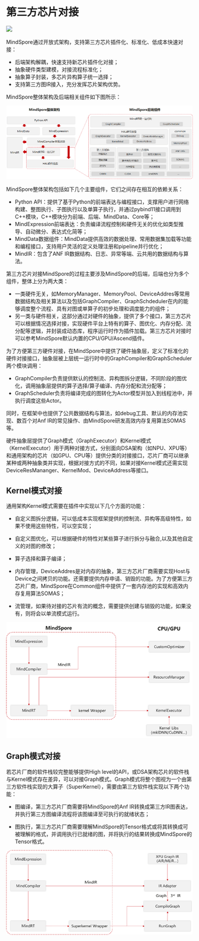 # 第三方芯片对接

<a href="https://gitee.com/mindspore/docs/blob/r2.0/docs/mindspore/source_zh_cn/design/pluggable_device.md" target="_blank"><img src="https://mindspore-website.obs.cn-north-4.myhuaweicloud.com/website-images/r2.0/resource/_static/logo_source.png"></a>

MindSpore通过开放式架构，支持第三方芯片插件化、标准化、低成本快速对接：

- 后端架构解耦，快速支持新芯片插件化对接；
- 抽象硬件类型建模，对接流程标准化；
- 抽象算子封装，多芯片异构算子统一选择；
- 支持第三方图IR接入，充分发挥芯片架构优势。

MindSpore整体架构及后端相关组件如下图所示：

![image](./images/pluggable_device_arch.png)

MindSpore整体架构包括如下几个主要组件，它们之间存在相互的依赖关系：

- Python API：提供了基于Python的前端表达与编程接口，支撑用户进行网络构建、整图执行、子图执行以及单算子执行，并通过pybind11接口调用到C++模块，C++模块分为前端、后端、MindData、Core等；
- MindExpression前端表达：负责编译流程控制和硬件无关的优化如类型推导、自动微分、表达式化简等；
- MindData数据组件：MindData提供高效的数据处理、常用数据集加载等功能和编程接口，支持用户灵活的定义处理注册和pipeline并行优化；
- MindIR：包含了ANF IR数据结构、日志、异常等端、云共用的数据结构与算法。

第三方芯片对接MindSpore的过程主要涉及MindSpore的后端，后端也分为多个组件，整体上分为两大类：

- 一类硬件无关，如MemoryManager、MemoryPool、DeviceAddres等常用数据结构及相关算法以及包括GraphCompiler、GraphSchdeduler在内的能够调度整个流程、具有对图或单算子的初步处理和调度能力的组件；
- 另一类与硬件相关，这部分通过对硬件的抽象，提供了多个接口，第三方芯片可以根据情况选择对接，实现硬件平台上特有的算子、图优化、内存分配、流分配等逻辑，并封装成动态库，程序运行时作为插件加载。第三方芯片对接时可以参考MindSpore默认内置的CPU/GPU/Ascend插件。

为了方便第三方硬件对接，在MindSpore中提供了硬件抽象层，定义了标准化的硬件对接接口，抽象层被上层统一运行时中的GraphCompiler和GraphScheduler两个模块调用：

- GraphCompiler负责提供默认的控制流、异构图拆分逻辑，不同阶段的图优化，调用抽象层提供的算子选择/算子编译、内存分配和流分配等；
- GraphScheduler负责将编译完成的图转化为Actor模型并加入到线程池中，并执行调度这些Actor。

同时，在框架中也提供了公共数据结构与算法，如debug工具、默认的内存池实现、数百个对Anf IR的常见操作、由MindSpore研发高效内存复用算法SOMAS等。

硬件抽象层提供了Graph模式（GraphExecutor）和Kernel模式（KernelExecutor）用于两种对接方式，分别面向DSA架构（如NPU、XPU等）和通用架构的芯片（如GPU、CPU等）提供分类的对接接口，芯片厂商可以继承某种或两种抽象类并实现，根据对接方式的不同，如果对接Kernel模式还需实现DeviceResMananger、KernelMod、DeviceAddress等接口。

## Kernel模式对接

通用架构Kernel模式需要在插件中实现以下几个方面的功能：

- 自定义图拆分逻辑，可以低成本实现框架提供的控制流、异构等高级特性，如果不使用这些特性，可以空实现；

- 自定义图优化，可以根据硬件的特性对某些算子进行拆分与融合,以及其他自定义的对图的修改；

- 算子选择和算子编译；
- 内存管理，DeviceAddres是对内存的抽象，第三方芯片厂商需要实现Host与Device之间拷贝的功能。还需要提供内存申请、销毁的功能。为了方便第三方芯片厂商，MindSpore在Common组件中提供了一套内存池的实现和高效内存复用算法SOMAS；
- 流管理，如果待对接的芯片有流的概念，需要提供创建与销毁的功能，如果没有，则将会以单流模式运行。

![image](./images/pluggable_device_kernel.png)

## Graph模式对接

若芯片厂商的软件栈较完整能够提供High level的API，或DSA架构芯片的软件栈与Kernel模式存在差异，可以对接Graph模式。Graph模式将整个图视为一个由第三方软件栈实现的大算子（SuperKernel），需要由第三方软件栈实现以下两个功能：

- 图编译，第三方芯片厂商需要将MindSpore的Anf IR转换成第三方IR图表达，并执行第三方图编译流程将该图编译至可执行的就绪状态；

- 图执行，第三方芯片厂商需要理解MindSpore的Tensor格式或将其转换成可被理解的格式，并调用执行已就绪的图，并将执行的结果转换成MindSpore的Tensor格式。

![image](./images/pluggable_device_graph.png)
